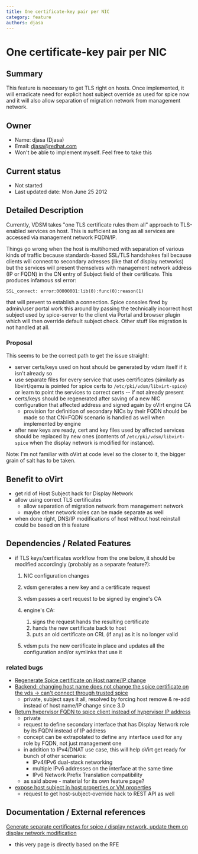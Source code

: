 ```yaml
---
title: One certificate-key pair per NIC
category: feature
authors: djasa
---
```


# One certificate-key pair per NIC

## Summary

This feature is necessary to get TLS right on hosts. Once implemented, it will erradicate need for explicit host subject override as used for spice now and it will also allow separation of migration network from management network.

## Owner

*   Name: djasa (Djasa)
*   Email: <djasa@redhat.com>
*   Won't be able to implement myself. Feel free to take this

## Current status

*   Not started
*   Last updated date: Mon June 25 2012

## Detailed Description

Currently, VDSM takes "one TLS certificate rules them all" approach to TLS-enabled services on host. This is sufficient as long as all services are accessed via management network FQDN/IP.

Things go wrong when the host is multihomed with separation of various kinds of traffic because standards-based SSL/TLS handshakes fail because clients will connect to secondary adresses (like that of display networks) but the services will present themselves with management network address (IP or FQDN) in the CN entry of Subject field of their certificate. This produces infamous ssl error:

    SSL_connect: error:00000001:lib(0):func(0):reason(1)

that will prevent to establish a connection. Spice consoles fired by admin/user portal work this around by passing the technically incorrect host subject used by spice-server to the client via Portal and browser plugin which will then override default subject check. Other stuff like migration is not handled at all.

### Proposal

This seems to be the correct path to get the issue straight:

*   server certs/keys used on host should be generated by vdsm itself if it isn't already so
*   use separate files for every service that uses certificates (similarly as libvirt/qemu is pointed for spice certs to `/etc/pki/vdsm/libvirt-spice`) or learn to point the services to correct certs -- if not already present
*   certs/keys should be regenerated after saving of a new NIC configuration that affected address and signed again by oVirt engine CA
    -   provision for definition of secondary NICs by their FQDN should be made so that CN=FQDN scenario is handled as well when implemented by engine
*   after new keys are ready, cert and key files used by affected services should be replaced by new ones (contents of `/etc/pki/vdsm/libvirt-spice` when the display network is modified for instance).

Note: I'm not familiar with oVirt at code level so the closer to it, the bigger grain of salt has to be taken.

## Benefit to oVirt

*   get rid of Host Subject hack for Display Network
*   allow using correct TLS certificates
    -   allow separation of migration network from management network
    -   maybe other network roles can be made separate as well
*   when done right, DNS/IP modifications of host without host reinstall could be based on this feature

## Dependencies / Related Features

*   if TLS keys/certificates workflow from the one below, it should be modified accordingly (probably as a separate feature?):
    1.  NIC configuration changes
    2.  vdsm generates a new key and a certificate request
    3.  vdsm passes a cert request to be signed by engine's CA
    4.  engine's CA:
        1.  signs the request hands the resulting certificate
        2.  hands the new certificate back to host
        3.  puts an old certificate on CRL (if any) as it is no longer valid

    5.  vdsm puts the new certificate in place and updates all the configuration and/or symlinks that use it

### related bugs

*   [Regenerate Spice certificate on Host name/IP change](https://bugzilla.redhat.com/show_bug.cgi?id=672765)
*   [Backend: changing host name does not change the spice certificate on the vds -> can't connect through trusted spice](https://bugzilla.redhat.com/show_bug.cgi?id=670450)
    -   private, subject says it all, resolved by forcing host remove & re-add instead of host name/IP change since 3.0
*   [Return hypervisor FQDN to spice client instead of hypervisor IP address](https://bugzilla.redhat.com/show_bug.cgi?id=788977)
    -   private
    -   request to define secondary interface that has Display Network role by its FQDN instead of IP address
    -   concept can be extrapolated to define any interface used for any role by FQDN, not just management one
    -   in addition to IPv4/DNAT use case, this will help oVirt get ready for bunch of other scenarios:
        -   IPv4/IPv6 dual-stack networking
        -   multiple IPv6 addresses on the interface at the same time
        -   IPv6 Network Prefix Translation compatibility
    -   as said above - material for its own feature page?
*   [expose host subject in host properties or VM properties](https://bugzilla.redhat.com/show_bug.cgi?id=807384)
    -   request to get host-subject-override hack to REST API as well

## Documentation / External references

[Generate separate certificates for spice / display network, update them on display network modification](https://bugzilla.redhat.com/show_bug.cgi?id=835018)

*   this very page is directly based on the RFE



